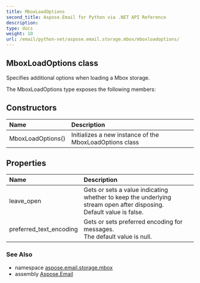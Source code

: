 ```yaml
---
title: MboxLoadOptions
second_title: Aspose.Email for Python via .NET API Reference
description: 
type: docs
weight: 10
url: /email/python-net/aspose.email.storage.mbox/mboxloadoptions/
---
```


## MboxLoadOptions class

Specifies additional options when loading a Mbox storage.

The MboxLoadOptions type exposes the following members:
## Constructors
| Name | Description |
| :- | :- |
|MboxLoadOptions()|Initializes a new instance of the MboxLoadOptions class|
## Properties
| Name | Description |
| :- | :- |
|leave_open|Gets or sets a value indicating whether to keep the underlying stream open after disposing.<br/>            Default value is false.|
|preferred_text_encoding|Gets or sets preferred encoding for messages.<br/>            The default value is null.|

### See Also

* namespace [aspose.email.storage.mbox](/email/python-net/aspose.email.storage.mbox/)
* assembly [Aspose.Email](/slides/python-net/)

